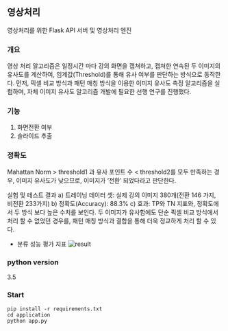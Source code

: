 ## 영상처리

영상처리를 위한 Flask API 서버 및 영상처리 엔진

### 개요

영상 처리 알고리즘은 일정시간 마다 강의 화면을 캡쳐하고, 캡쳐한 연속된 두 이미지의 유사도를 계산하여, 임계값(Threshold)를 통해 유사 여부를 판단하는 방식으로 동작한다. 먼저, 픽셀 비교 방식과 패턴 매칭 방식을 이용한 이미지 유사도 측정 알고리즘을 실험하며, 자체 이미지 유사도 알고리즘 개발에 필요한 선행 연구를 진행했다.

### 기능

1. 화면전환 여부
2. 슬라이드 추출

### 정확도

Mahattan Norm > threshold1 과 유사 포인트 수 < threshold2를 모두 만족하는 경우, 이미지 유사도가 낮으므로, 이미지가 ‘전환’ 되었다라고 판단한다.

실험 및 테스트 결과
a) 트레이닝 데이터 셋: 실제 강의 이미지 380개(전환 146 가지, 비전환 233가지)
b) 정확도(Accuracy): 88.3%
c) 효과: TP와 TN 지표와, 정확도에서 두 방식 보다 높은 수치를 보인다. 두 이미지가 유사함에도 단순 픽셀 비교 방식에서 처리 할 수 없었던 경우를, 패턴 매칭 방식과 결합을 통해 더욱 정교하게 처리 할 수 있다.

- 분류 성능 평가 지표
  ![result](./application/result.png)

### python version

3.5

### Start

```
pip install -r requirements.txt
cd application
python app.py
```
